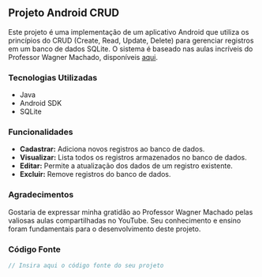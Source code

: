 ## Projeto Android CRUD

Este projeto é uma implementação de um aplicativo Android que utiliza os princípios do CRUD (Create, Read, Update, Delete) para gerenciar registros em um banco de dados SQLite. O sistema é baseado nas aulas incríveis do Professor Wagner Machado, disponíveis [aqui](https://www.youtube.com/watch?v=kfujD1WcmVM).

### Tecnologias Utilizadas
- Java
- Android SDK
- SQLite

### Funcionalidades
- **Cadastrar:** Adiciona novos registros ao banco de dados.
- **Visualizar:** Lista todos os registros armazenados no banco de dados.
- **Editar:** Permite a atualização dos dados de um registro existente.
- **Excluir:** Remove registros do banco de dados.

### Agradecimentos
Gostaria de expressar minha gratidão ao Professor Wagner Machado pelas valiosas aulas compartilhadas no YouTube. Seu conhecimento e ensino foram fundamentais para o desenvolvimento deste projeto.

### Código Fonte

```java
// Insira aqui o código fonte do seu projeto
